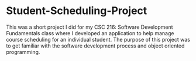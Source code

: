 # Student-Scheduling-Project
This was a short project I did for my CSC 216: Software Development Fundamentals class where I developed an application to help manage course scheduling for an individual student. The purpose of this project was to get familiar with the software development process and object oriented programming.
